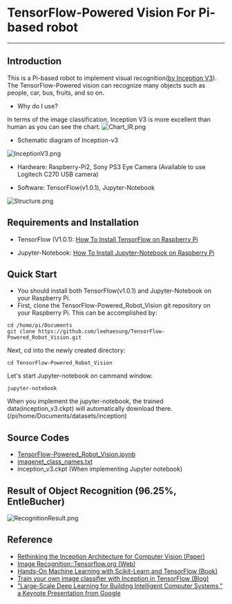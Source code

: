 # TensorFlow-Powered Vision For Pi-based robot

***

## Introduction

This is a Pi-based robot to implement visual recognition([by Inception V3](https://research.googleblog.com/2016/03/train-your-own-image-classifier-with.html)). The TensorFlow-Powered vision can recognize many objects such as people, car, bus, fruits, and so on. 

* Why do I use?

 In terms of the image classification, Inception V3 is more excellent than human as you can see the chart.
 ![Chart_IR.png](https://github.com/leehaesung/TensorFlow-Powered_Robot_Vision/blob/master/ImageFiles/Chart_ImageRecognition.png)

* Schematic diagram of Inception-v3 

![InceptionV3.png](https://github.com/leehaesung/TensorFlow-Powered_Robot_Vision/blob/master/ImageFiles/InceptionV3.png)

* Hardware: Raspberry-Pi2, Sony PS3 Eye Camera
 (Available to use Logitech C270 USB camera)

* Software: TensorFlow(v1.0.1), Jupyter-Notebook

![Structure.png](https://github.com/leehaesung/TensorFlow-Powered_Robot_Vision/blob/master/ImageFiles/Structure.png)


## Requirements and Installation

 * TensorFlow (V1.0.1): [How To Install TensorFlow on Raspberry Pi](https://www.instructables.com/id/Google-Tensorflow-on-Rapsberry-Pi/)
 
 * Jupyter-Notebook: [How To Install Jupyter-Notebook on Raspberry Pi](https://www.instructables.com/id/Jupyter-Notebook-on-Raspberry-Pi/)
 
 
## Quick Start
* You should install both TensorFlow(v1.0.1) and Jupyter-Notebook on your Raspberry Pi.
* First, clone the TensorFlow-Powered_Robot_Vision git repository on your Raspberry Pi. This can be accomplished by:
```
cd /home/pi/Documents
git clone https://github.com/leehaesung/TensorFlow-Powered_Robot_Vision.git
```
Next, cd into the newly created directory:
```
cd TensorFlow-Powered_Robot_Vision
``` 
Let's start Jupyter-notebook on cammand window.
```
jupyter-notebook
```
When you implement the jupyter-notebook, the trained data(inception_v3.ckpt) will automatically download there.(/pi/home/Documents/datasets/inception)


## Source Codes

* [TensorFlow-Powered_Robot_Vision.ipynb](https://github.com/leehaesung/TensorFlow-Powered_Robot_Vision/blob/master/TensorFlow-Powered_Robot_Vision.ipynb)
* [imagenet_class_names.txt](https://github.com/leehaesung/TensorFlow-Powered_Robot_Vision/blob/master/datasets/inception/imagenet_class_names.txt)
* inception_v3.ckpt (When implementing Jupyter notebook)


## Result of Object Recognition (96.25%, EntleBucher)

![RecognitionResult.png](https://github.com/leehaesung/TensorFlow-Powered_Robot_Vision/blob/master/ImageFiles/Result_96.25.png)


## Reference
* [Rethinking the Inception Architecture for Computer Vision (Paper)](https://arxiv.org/abs/1512.00567)
* [Image Recognition::Tensorflow.org (Web)](https://www.tensorflow.org/tutorials/image_recognition)
* [Hands-On Machine Learning with Scikit-Learn and TensorFlow (Book)](https://www.amazon.com/Hands-Machine-Learning-Scikit-Learn-TensorFlow/dp/1491962291/ref=sr_1_1?ie=UTF8&qid=1494573194&sr=8-1&keywords=hands+on+machine+learning+with+scikit+learn+and+tensorflow)
* [Train your own image classifier with Inception in TensorFlow (Blog)](https://research.googleblog.com/2016/03/train-your-own-image-classifier-with.html)
* ["Large-Scale Deep Learning for Building Intelligent Computer Systems," a Keynote Presentation from Google](https://www.slideshare.net/embeddedvision/largescale-deep-learning-for-building-intelligent-computer-systems-a-keynote-presentation-from-google)
